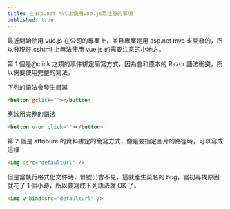 ```yaml
---
title: 在asp.net MVC上使用vue.js需注意的事項
published: true
---
```


最近開始使用 vue.js 在公司的專案上，並且專案是用 asp.net mvc 來開發的，所以發現在.cshtml 上無法使用 vue.js 的需要注意的小地方。

第 1 個是@click 之類的事件綁定簡寫方式，因為會和原本的 Razor 語法衝突，所以需要使用完整的寫法。

下列的語法會發生錯誤

```html
<button @click=""></button>
```

應該用完整的語法

```html
<button v-on:click=""></button>
```

第 2 個是 attribure 的資料綁定的簡寫方式，像是要指定圖片的路徑時，可以寫成這樣

```html
<img :src="defaultUrl" />
```

但是當執行格式化文件時，冒號(:)會不見，這就產生莫名的 bug，當初尋找原因就花了 1 個小時，所以要寫成下列語法就 OK 了。

```html
<img v-bind:src="defaultUrl" />
```
